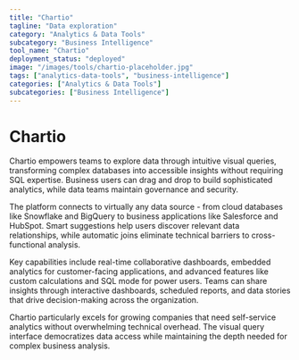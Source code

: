 ```yaml
---
title: "Chartio"
tagline: "Data exploration"
category: "Analytics & Data Tools"
subcategory: "Business Intelligence"
tool_name: "Chartio"
deployment_status: "deployed"
image: "/images/tools/chartio-placeholder.jpg"
tags: ["analytics-data-tools", "business-intelligence"]
categories: ["Analytics & Data Tools"]
subcategories: ["Business Intelligence"]
---
```


# Chartio

Chartio empowers teams to explore data through intuitive visual queries, transforming complex databases into accessible insights without requiring SQL expertise. Business users can drag and drop to build sophisticated analytics, while data teams maintain governance and security.

The platform connects to virtually any data source - from cloud databases like Snowflake and BigQuery to business applications like Salesforce and HubSpot. Smart suggestions help users discover relevant data relationships, while automatic joins eliminate technical barriers to cross-functional analysis.

Key capabilities include real-time collaborative dashboards, embedded analytics for customer-facing applications, and advanced features like custom calculations and SQL mode for power users. Teams can share insights through interactive dashboards, scheduled reports, and data stories that drive decision-making across the organization.

Chartio particularly excels for growing companies that need self-service analytics without overwhelming technical overhead. The visual query interface democratizes data access while maintaining the depth needed for complex business analysis.